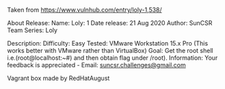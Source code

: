 Taken from https://www.vulnhub.com/entry/loly-1,538/ 

About Release:
    Name: Loly: 1
    Date release: 21 Aug 2020
    Author: SunCSR Team
    Series: Loly

Description:
    Difficulty: Easy
    Tested: VMware Workstation 15.x Pro (This works better with VMware rather than VirtualBox)
    Goal: Get the root shell i.e.(root@localhost:~#) and then obtain flag under /root).
    Information: Your feedback is appreciated - Email: suncsr.challenges@gmail.com

Vagrant box made by RedHatAugust
